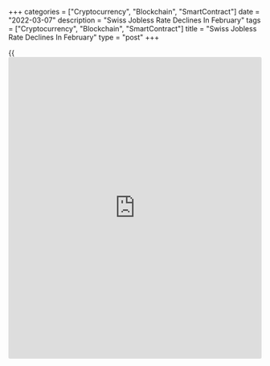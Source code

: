 +++
categories = ["Cryptocurrency", "Blockchain", "SmartContract"]
date = "2022-03-07"
description = "Swiss Jobless Rate Declines In February"
tags = ["Cryptocurrency", "Blockchain", "SmartContract"]
title = "Swiss Jobless Rate Declines In February"
type = "post"
+++

{{<iframe id="large-banner" src="https://www.bounty.group/#slide=22.0" width="100%" height="600" scrolling="no" style="border: 0px solid rgb(216, 221, 230); border-radius: 3px;">}}

Switzerland's unemployment rate decreased in February, the State
Secretariat for Economic Affairs, or SECO, said on Monday.

The unemployment rate fell to a seasonally adjusted 2.2 percent in
February from 2.3 percent in January. Economists had forecast a rate of
2.3 percent.

On an unadjusted basis, the jobless rate declined to 2.5 percent in
February from 2.6 percent in the previous month. This was in line with
economists' forecast.

The number of registered unemployed fell to 117,970 in February from
122,268 in January.

The unemployment rate among youth aged between 15 and 24, decreased to
1.9 percent in February from 2.0 percent in the prior month.

For comments and feedback [contact](https://www.playgroundfx.com/contact/): editorial@rtt[news](https://www.letsplayfx.com/blog/forex-news-website/).com

[Economic News][1]

 **What parts of the world are seeing the best (and worst) economic
performances lately? Click[here][2] to check out our [Econ Scorecard][2]
and find out! See up-to-the-moment [ranking](https://www.playgroundfx.com/blog/crypto-exchange-ranking/)s for the best and worst
performers in [GDP][3], [unemployment rate][4], [inflation][5] and much
more.**

   1. www.rtt[news](https://www.letsplayfx.com/blog/forex-news-website/).com/Content/EconomicNews.aspx
   2. www.rtt[news](https://www.letsplayfx.com/blog/forex-news-website/).com/economic-scorecard/world-rank/retail-sales/highest-performance.aspx
   3. www.rtt[news](https://www.letsplayfx.com/blog/forex-news-website/).com/economic-scorecard/world-rank/GDP/highest-performance.aspx
   4. www.rtt[news](https://www.letsplayfx.com/blog/forex-news-website/).com/economic-scorecard/world-rank/unemployment-rate/lowest-performance.aspx
   5. www.rtt[news](https://www.letsplayfx.com/blog/forex-news-website/).com/economic-scorecard/world-rank/CPI/highest-performance.aspx